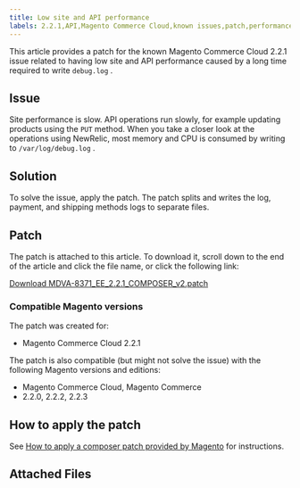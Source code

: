 ```yaml
---
title: Low site and API performance
labels: 2.2.1,API,Magento Commerce Cloud,known issues,patch,performance,troubleshooting
---
```


This article provides a patch for the known Magento Commerce Cloud 2.2.1 issue related to having low site and API performance caused by a long time required to write `debug.log` .

## Issue

Site performance is slow. API operations run slowly, for example updating products using the `PUT` method. When you take a closer look at the operations using NewRelic, most memory and CPU is consumed by writing to `/var/log/debug.log` .

## Solution

To solve the issue, apply the patch. The patch splits and writes the log, payment, and shipping methods logs to separate files.

## Patch

The patch is attached to this article. To download it, scroll down to the end of the article and click the file name, or click the following link:

 [Download MDVA-8371\_EE\_2.2.1\_COMPOSER\_v2.patch](https://support.magento.com/hc/en-us/article_attachments/360025304332/MDVA-8371_EE_2.2.1_COMPOSER_v2.patch) 

### Compatible Magento versions

The patch was created for:

* Magento Commerce Cloud 2.2.1

The patch is also compatible (but might not solve the issue) with the following Magento versions and editions:

* Magento Commerce Cloud, Magento Commerce
* 2.2.0, 2.2.2, 2.2.3

## How to apply the patch

See [How to apply a composer patch provided by Magento](https://support.magento.com/hc/en-us/articles/360028367731) for instructions.

## Attached Files
